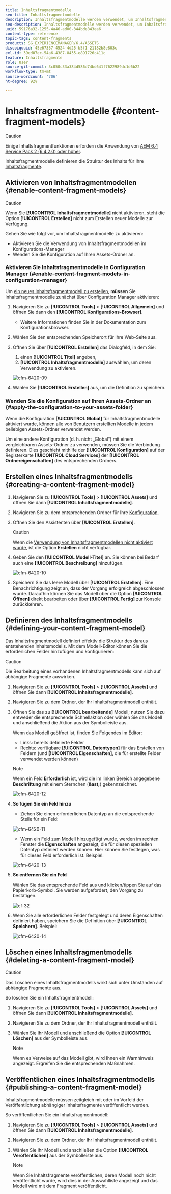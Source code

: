 ```yaml
---
title: Inhaltsfragmentmodelle
seo-title: Inhaltsfragmentmodelle
description: Inhaltsfragmentmodelle werden verwendet, um Inhaltsfragmente mit strukturierten Inhalten zu erstellen.
seo-description: Inhaltsfragmentmodelle werden verwendet, um Inhaltsfragmente mit strukturierten Inhalten zu erstellen.
uuid: 59176a32-1255-4a46-ad00-344bde843ea6
content-type: reference
topic-tags: content-fragments
products: SG_EXPERIENCEMANAGER/6.4/ASSETS
discoiquuid: 45e67357-4524-4d25-b5f1-21182b8e803c
exl-id: 39ed07ec-54a6-4387-8435-e891726c411c
feature: Inhaltsfragmente
role: User
source-git-commit: 3c050c33a384d586d74bd641f7622989dc1d6b22
workflow-type: tm+mt
source-wordcount: '706'
ht-degree: 92%

---
```


# Inhaltsfragmentmodelle {#content-fragment-models}

>[!CAUTION]
>
>Einige Inhaltsfragmentfunktionen erfordern die Anwendung von [AEM 6.4 Service Pack 2 (6.4.2.0) oder höher](../release-notes/sp-release-notes.md).

Inhaltsfragmentmodelle definieren die Struktur des Inhalts für Ihre [Inhaltsfragmente](content-fragments.md).

## Aktivieren von Inhaltsfragmentmodellen   {#enable-content-fragment-models}

>[!CAUTION]
>
>Wenn Sie **[!UICONTROL Inhaltsfragmentmodelle]** nicht aktivieren, steht die Option **[!UICONTROL Erstellen]** nicht zum Erstellen neuer Modelle zur Verfügung.

Gehen Sie wie folgt vor, um Inhaltsfragmentmodelle zu aktivieren:

* Aktivieren Sie die Verwendung von Inhaltsfragmentmodellen im Konfigurations-Manager
* Wenden Sie die Konfiguration auf Ihren Assets-Ordner an.

### Aktivieren Sie Inhaltsfragmentmodelle in Configuration Manager   {#enable-content-fragment-models-in-configuration-manager}

Um [ein neues Inhaltsfragmentmodell zu erstellen](#creating-a-content-fragment-model), **müssen** Sie Inhaltsfragmentmodelle zunächst über Configuration Manager aktivieren:

1. Navigieren Sie zu **[!UICONTROL Tools]** > **[!UICONTROL Allgemein]** und öffnen Sie dann den **[!UICONTROL Konfigurations-Browser]**.
   * Weitere Informationen finden Sie in der Dokumentation zum [](/help/sites-administering/configurations.md)Konfigurationsbrowser.
1. Wählen Sie den entsprechenden Speicherort für Ihre Web-Seite aus.
1. Öffnen Sie über **[!UICONTROL Erstellen]** das Dialogfeld, in dem Sie:

   1. einen **[!UICONTROL Titel]** angeben,
   1. **[!UICONTROL Inhaltsfragmentmodelle]** auswählen, um deren Verwendung zu aktivieren.

   ![cfm-6420-09](assets/cfm-6420-09.png)

1. Wählen Sie **[!UICONTROL Erstellen]** aus, um die Definition zu speichern.

### Wenden Sie die Konfiguration auf Ihren Assets-Ordner an {#apply-the-configuration-to-your-assets-folder}

Wenn die Konfiguration **[!UICONTROL Global]** für Inhaltsfragmentmodelle aktiviert wurde, können alle von Benutzern erstellten Modelle in jedem beliebigen Assets-Ordner verwendet werden.

Um eine andere Konfiguration (d. h. nicht „Global“) mit einem vergleichbaren Assets-Ordner zu verwenden, müssen Sie die Verbindung definieren. Dies geschieht mithilfe der **[!UICONTROL Konfiguration]** auf der Registerkarte **[!UICONTROL Cloud Services]** der **[!UICONTROL Ordnereigenschaften]** des entsprechenden Ordners.

## Erstellen eines Inhaltsfragmentmodells {#creating-a-content-fragment-model}

1. Navigieren Sie zu **[!UICONTROL Tools]** > **[!UICONTROL Assets]** und öffnen Sie dann **[!UICONTROL Inhaltsfragmentmodelle]**.
1. Navigieren Sie zu dem entsprechenden Ordner für Ihre [Konfiguration](#enable-content-fragment-models).
1. Öffnen Sie den Assistenten über **[!UICONTROL Erstellen]**.

   >[!CAUTION]
   >
   >Wenn die [Verwendung von Inhaltsfragmentmodellen nicht aktiviert wurde](#enable-content-fragment-models), ist die Option **Erstellen** nicht verfügbar.

1. Geben Sie den **[!UICONTROL Modell-Titel]** an. Sie können bei Bedarf auch eine **[!UICONTROL Beschreibung]** hinzufügen.

   ![cfm-6420-10](assets/cfm-6420-10.png)

1. Speichern Sie das leere Modell über **[!UICONTROL Erstellen]**. Eine Benachrichtigung zeigt an, dass der Vorgang erfolgreich abgeschlossen wurde. Daraufhin können Sie das Modell über die Option **[!UICONTROL Öffnen]** direkt bearbeiten oder über **[!UICONTROL Fertig]** zur Konsole zurückkehren.

## Definieren des Inhaltsfragmentmodells  {#defining-your-content-fragment-model}

Das Inhaltsfragmentmodell definiert effektiv die Struktur des daraus entstehenden Inhaltsmodells. Mit dem Modell-Editor können Sie die erforderlichen Felder hinzufügen und konfigurieren:

>[!CAUTION]
>
>Die Bearbeitung eines vorhandenen Inhaltsfragmentmodells kann sich auf abhängige Fragmente auswirken.

1. Navigieren Sie zu **[!UICONTROL Tools]** > **[!UICONTROL Assets]** und öffnen Sie dann **[!UICONTROL Inhaltsfragmentmodelle]**.

1. Navigieren Sie zu dem Ordner, der Ihr Inhaltsfragmentmodell enthält.
1. Öffnen Sie das zu **[!UICONTROL bearbeitende]** Modell; nutzen Sie dazu entweder die entsprechende Schnellaktion oder wählen Sie das Modell und anschließend die Aktion aus der Symbolleiste aus.

   Wenn das Modell geöffnet ist, finden Sie Folgendes im Editor:

   * Links: bereits definierte Felder
   * Rechts: verfügbare **[!UICONTROL Datentypen]** für das Erstellen von Feldern (und **[!UICONTROL Eigenschaften]**, die für erstellte Felder verwendet werden können)

   >[!NOTE]
   >
   >Wenn ein Feld **Erforderlich** ist, wird die im linken Bereich angegebene **Beschriftung** mit einem Sternchen (**&amp;ast;**) gekennzeichnet.

   ![cfm-6420-12](assets/cfm-6420-12.png)

1. **So fügen Sie ein Feld hinzu**

   * Ziehen Sie einen erforderlichen Datentyp an die entsprechende Stelle für ein Feld:

   ![cfm-6420-11](assets/cfm-6420-11.png)

   * Wenn ein Feld zum Modell hinzugefügt wurde, werden im rechten Fenster die **Eigenschaften** angezeigt, die für diesen speziellen Datentyp definiert werden können. Hier können Sie festlegen, was für dieses Feld erforderlich ist. Beispiel:

   ![cfm-6420-13](assets/cfm-6420-13.png)

1. **So entfernen Sie ein Feld**

   Wählen Sie das entsprechende Feld aus und klicken/tippen Sie auf das Papierkorb-Symbol. Sie werden aufgefordert, den Vorgang zu bestätigen.

   ![cf-32](assets/cf-32.png)

1. Wenn Sie alle erforderlichen Felder festgelegt und deren Eigenschaften definiert haben, speichern Sie die Definition über **[!UICONTROL Speichern]**. Beispiel:

   ![cfm-6420-14](assets/cfm-6420-14.png)

## Löschen eines Inhaltsfragmentmodells {#deleting-a-content-fragment-model}

>[!CAUTION]
>
>Das Löschen eines Inhaltsfragmentmodells wirkt sich unter Umständen auf abhängige Fragmente aus.

So löschen Sie ein Inhaltsfragmentmodell:

1. Navigieren Sie zu **[!UICONTROL Tools]** > **[!UICONTROL Assets]** und öffnen Sie dann **[!UICONTROL Inhaltsfragmentmodelle]**.

1. Navigieren Sie zu dem Ordner, der Ihr Inhaltsfragmentmodell enthält.
1. Wählen Sie Ihr Modell und anschließend die Option **[!UICONTROL Löschen]** aus der Symbolleiste aus.

   >[!NOTE]
   >
   >Wenn es Verweise auf das Modell gibt, wird Ihnen ein Warnhinweis angezeigt. Ergreifen Sie die entsprechenden Maßnahmen.

## Veröffentlichen eines Inhaltsfragmentmodells  {#publishing-a-content-fragment-model}

Inhaltsfragmentmodelle müssen zeitgleich mit oder im Vorfeld der Veröffentlichung abhängiger Inhaltsfragmente veröffentlicht werden.

So veröffentlichen Sie ein Inhaltsfragmentmodell:

1. Navigieren Sie zu **[!UICONTROL Tools]** > **[!UICONTROL Assets]** und öffnen Sie dann **[!UICONTROL Inhaltsfragmentmodelle]**.

1. Navigieren Sie zu dem Ordner, der Ihr Inhaltsfragmentmodell enthält.
1. Wählen Sie Ihr Modell und anschließen die Option **[!UICONTROL Veröffentlichen]** aus der Symbolleiste aus.

   >[!NOTE]
   >
   >Wenn Sie Inhaltsfragmente veröffentlichen, deren Modell noch nicht veröffentlicht wurde, wird dies in der Auswahlliste angezeigt und das Modell wird mit dem Fragment veröffentlicht.
